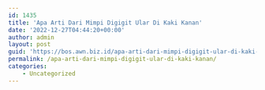 ```yaml
---
id: 1435
title: 'Apa Arti Dari Mimpi Digigit Ular Di Kaki Kanan'
date: '2022-12-27T04:44:20+00:00'
author: admin
layout: post
guid: 'https://bos.awn.biz.id/apa-arti-dari-mimpi-digigit-ular-di-kaki-kanan/'
permalink: /apa-arti-dari-mimpi-digigit-ular-di-kaki-kanan/
categories:
    - Uncategorized
---
```


